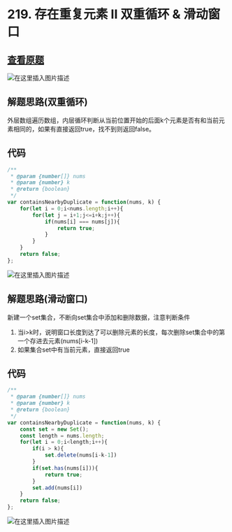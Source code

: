 # 219. 存在重复元素 II 双重循环 & 滑动窗口

## [查看原题](https://leetcode-cn.com/problems/contains-duplicate-ii/)
![在这里插入图片描述](https://img-blog.csdnimg.cn/d32370c0981b440a8ab0119e9a21defb.png?x-oss-process=image/watermark,type_d3F5LXplbmhlaQ,shadow_50,text_Q1NETiBA562xLi4=,size_20,color_FFFFFF,t_70,g_se,x_16)

## 解题思路(双重循环)

外层数组遍历数组，内层循环判断从当前位置开始的后面k个元素是否有和当前元素相同的，如果有直接返回true，找不到则返回false。

## 代码

```javascript
/**
 * @param {number[]} nums
 * @param {number} k
 * @return {boolean}
 */
var containsNearbyDuplicate = function(nums, k) {
	for(let i = 0;i<nums.length;i++){
		for(let j = i+1;j<=i+k;j++){
			if(nums[i] === nums[j]){
				return true;
			}
		}
	}
	return false;
};
```
![在这里插入图片描述](https://img-blog.csdnimg.cn/cdbee3bf9dd94638aa8f77327e4ea876.png)


## 解题思路(滑动窗口)

新建一个set集合，不断向set集合中添加和删除数据，注意判断条件
1. 当i>k时，说明窗口长度到达了可以删除元素的长度，每次删除set集合中的第一个存进去元素(nums[i-k-1])
2. 如果集合set中有当前元素，直接返回true


## 代码

```javascript
/**
 * @param {number[]} nums
 * @param {number} k
 * @return {boolean}
 */
var containsNearbyDuplicate = function(nums, k) {
	const set = new Set();
	const length = nums.length;
	for(let i = 0;i<length;i++){
		if(i > k){
			set.delete(nums[i-k-1])
		}
		if(set.has(nums[i])){
			return true;
		}
		set.add(nums[i])
	}
	return false;
};

```

![在这里插入图片描述](https://img-blog.csdnimg.cn/2de8502431b143b198e592d56d54829e.png?x-oss-process=image/watermark,type_d3F5LXplbmhlaQ,shadow_50,text_Q1NETiBA562xLi4=,size_20,color_FFFFFF,t_70,g_se,x_16)
